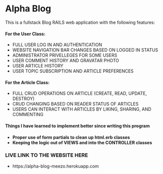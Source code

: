 <h1>Alpha Blog </h1>

This is a fullstack Blog RAILS web application with the following features:

<h4> For the User Class: </h4>
<ul>
  <li> FULL USER LOG IN AND AUTHENTICATION </li>
  <li> WEBSITE NAVIGATION BAR CHANGES BASED ON LOGGED IN STATUS </li>
  <li> ADMINISTRATOR PRIVELLEGES FOR SOME USERS </li>
  <li> USER COMMENT HISTORY AND GRAVATAR PHOTO </li>
  <li> USER ARTICLE HISTORY </li>
  <li> USER TOPIC SUBSCRIPTION AND ARTICLE PREFERENCES </li>
</ul>

<h4> For the Article Class: </h4>
<ul>
  <li> FULL CRUD OPERATIONS ON ARTICLE (CREATE, READ, UPDATE, DESTROY) </li>
  <li> CRUD CHANGING BASED ON READER STATUS OF ARTICLES </li>
  <li> USERS CAN INTERACT WITH ARTICLES BY LIKING, SHARING, AND COMMENTING </li>
</ul>

<h4> Things I have learned to implement better since writing this program <h4>
<ul>
  <li> Proper use of form partials to clean up html.erb classes </li>
  <li> Keeping the logic out of VIEWS and into the CONTROLLER classes </li>
</ul>

<h3> LIVE LINK TO THE WEBSITE HERE </h3>
<ul>
  <li> https://alpha-blog-meezo.herokuapp.com </li>
</ul>



